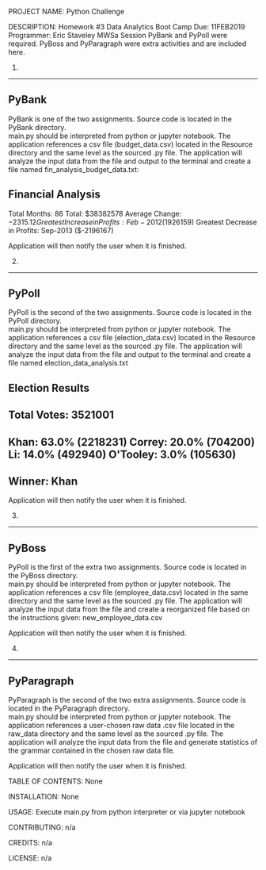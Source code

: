 
PROJECT NAME: Python Challenge

DESCRIPTION: 
Homework #3  Data Analytics Boot Camp
Due: 11FEB2019
Programmer:  Eric Staveley  MWSa Session
PyBank and PyPoll were required.
PyBoss and PyParagraph were extra activities and are included here.

1.
-------
PyBank 
-------
PyBank is one of the two assignments.  Source code is located in the PyBank directory.  
main.py should be interpreted from python or jupyter notebook.
The application references a csv file (budget_data.csv) located in the Resource directory
and the same level as the sourced .py file.
The application will analyze the input data from the file and output to the 
terminal and create a file named fin_analysis_budget_data.txt:

Financial Analysis
-----------------------
Total Months: 86
Total: $38382578
Average Change: $-2315.12
Greatest Increase in Profits: Feb-2012 ($1926159)
Greatest Decrease in Profits: Sep-2013 ($-2196167)

Application will then notify the user when it is finished.

2.
-------
PyPoll
-------
PyPoll is the second of the two assignments.  Source code is located in the PyPoll directory.  
main.py should be interpreted from python or jupyter notebook.
The application references a csv file (election_data.csv) located in the Resource directory
and the same level as the sourced .py file.
The application will analyze the input data from the file and output to the 
terminal and create a file named election_data_analysis.txt

Election Results
-----------------------
Total Votes: 3521001
-----------------------
Khan: 63.0% (2218231)
Correy: 20.0% (704200)
Li: 14.0% (492940)
O'Tooley: 3.0% (105630)
-----------------------
Winner: Khan
-----------------------

Application will then notify the user when it is finished.

3.
-------
PyBoss
-------
PyPoll is the first of the extra two assignments.  Source code is located in the PyBoss directory.  
main.py should be interpreted from python or jupyter notebook.
The application references a csv file (employee_data.csv) located in the same directory
and the same level as the sourced .py file.
The application will analyze the input data from the file and create a reorganized file
based on the instructions given:  new_employee_data.csv

Application will then notify the user when it is finished.

4.
-------
PyParagraph
-------
PyParagraph is the second of the two extra assignments.  Source code is located in the PyParagraph directory.  
main.py should be interpreted from python or jupyter notebook.
The application references a user-chosen raw data .csv file located in the raw_data directory
and the same level as the sourced .py file.
The application will analyze the input data from the file and generate
statistics of the grammar contained in the chosen raw data file.

Application will then notify the user when it is finished.


TABLE OF CONTENTS:
None

INSTALLATION:
None

USAGE:
Execute main.py from python interpreter or via jupyter notebook

CONTRIBUTING:
n/a

CREDITS:
n/a

LICENSE:
n/a





